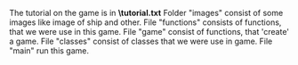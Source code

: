 The tutorial on the game is in **\tutorial.txt** 
Folder "images" consist of some images like image of ship and other. File "functions" consists of functions, that we were use in this game. File "game" consist of functions, that 'create' a game. File "classes" consist of classes that we were use in game. File "main" run this game.
